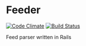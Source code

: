 # Feeder

[![Code Climate](https://codeclimate.com/github/mindriot101/feeder.png)](https://codeclimate.com/github/mindriot101/feeder)
[![Build Status](https://travis-ci.org/mindriot101/feeder.png?branch=master)](https://travis-ci.org/mindriot101/feeder)

Feed parser written in Rails
